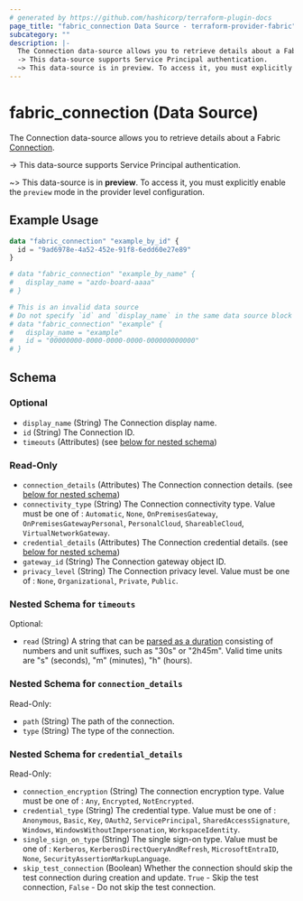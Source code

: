 ```yaml
---
# generated by https://github.com/hashicorp/terraform-plugin-docs
page_title: "fabric_connection Data Source - terraform-provider-fabric"
subcategory: ""
description: |-
  The Connection data-source allows you to retrieve details about a Fabric Connection TODO.
  -> This data-source supports Service Principal authentication.
  ~> This data-source is in preview. To access it, you must explicitly enable the preview mode in the provider level configuration.
---
```


# fabric_connection (Data Source)

The Connection data-source allows you to retrieve details about a Fabric [Connection](TODO).

-> This data-source supports Service Principal authentication.

~> This data-source is in **preview**. To access it, you must explicitly enable the `preview` mode in the provider level configuration.

## Example Usage

```terraform
data "fabric_connection" "example_by_id" {
  id = "9ad6978e-4a52-452e-91f8-6edd60e27e89"
}

# data "fabric_connection" "example_by_name" {
#   display_name = "azdo-board-aaaa"
# }

# This is an invalid data source
# Do not specify `id` and `display_name` in the same data source block
# data "fabric_connection" "example" {
#   display_name = "example"
#   id = "00000000-0000-0000-0000-000000000000"
# }
```

<!-- schema generated by tfplugindocs -->
## Schema

### Optional

- `display_name` (String) The Connection display name.
- `id` (String) The Connection ID.
- `timeouts` (Attributes) (see [below for nested schema](#nestedatt--timeouts))

### Read-Only

- `connection_details` (Attributes) The Connection connection details. (see [below for nested schema](#nestedatt--connection_details))
- `connectivity_type` (String) The Connection connectivity type. Value must be one of : `Automatic`, `None`, `OnPremisesGateway`, `OnPremisesGatewayPersonal`, `PersonalCloud`, `ShareableCloud`, `VirtualNetworkGateway`.
- `credential_details` (Attributes) The Connection credential details. (see [below for nested schema](#nestedatt--credential_details))
- `gateway_id` (String) The Connection gateway object ID.
- `privacy_level` (String) The Connection privacy level. Value must be one of : `None`, `Organizational`, `Private`, `Public`.

<a id="nestedatt--timeouts"></a>

### Nested Schema for `timeouts`

Optional:

- `read` (String) A string that can be [parsed as a duration](https://pkg.go.dev/time#ParseDuration) consisting of numbers and unit suffixes, such as "30s" or "2h45m". Valid time units are "s" (seconds), "m" (minutes), "h" (hours).

<a id="nestedatt--connection_details"></a>

### Nested Schema for `connection_details`

Read-Only:

- `path` (String) The path of the connection.
- `type` (String) The type of the connection.

<a id="nestedatt--credential_details"></a>

### Nested Schema for `credential_details`

Read-Only:

- `connection_encryption` (String) The connection encryption type. Value must be one of : `Any`, `Encrypted`, `NotEncrypted`.
- `credential_type` (String) The credential type. Value must be one of : `Anonymous`, `Basic`, `Key`, `OAuth2`, `ServicePrincipal`, `SharedAccessSignature`, `Windows`, `WindowsWithoutImpersonation`, `WorkspaceIdentity`.
- `single_sign_on_type` (String) The single sign-on type. Value must be one of : `Kerberos`, `KerberosDirectQueryAndRefresh`, `MicrosoftEntraID`, `None`, `SecurityAssertionMarkupLanguage`.
- `skip_test_connection` (Boolean) Whether the connection should skip the test connection during creation and update. `True` - Skip the test connection, `False` - Do not skip the test connection.
